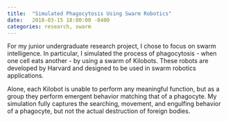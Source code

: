 ```yaml
---
title:  "Simulated Phagocytosis Using Swarm Robotics"
date:   2018-03-15 18:00:00 -0400
categories:	research, swarm 
---
```


For my junior undergraduate research project, I chose to focus on swarm intelligence. In particular, I simulated the process of phagocytosis - when one cell eats another - by using a swarm of Kilobots. These robots are developed by Harvard and designed to be used in swarm robotics applications.



Alone, each Kilobot is unable to perform any meaningful function, but as a group they perform emergent behavior matching that of a phagocyte. My simulation fully captures the  searching, movement, and engulfing behavior of a phagocyte, but not the actual destruction of foreign bodies. 

